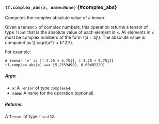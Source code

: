 ### `tf.complex_abs(x, name=None)` {#complex_abs}

Computes the complex absolute value of a tensor.

Given a tensor `x` of complex numbers, this operation returns a tensor of type
`float` that is the absolute value of each element in `x`. All elements in `x`
must be complex numbers of the form \\(a + bj\\). The absolute value is
computed as \\( \sqrt{a^2 + b^2}\\).

For example:

```
# tensor 'x' is [[-2.25 + 4.75j], [-3.25 + 5.75j]]
tf.complex_abs(x) ==> [5.25594902, 6.60492229]
```

##### Args:


*  <b>`x`</b>: A `Tensor` of type `complex64`.
*  <b>`name`</b>: A name for the operation (optional).

##### Returns:

  A `Tensor` of type `float32`.

